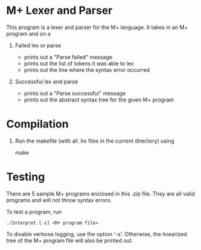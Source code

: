 # M+ Lexer and Parser

This program is a lexer and parser for the M+ language. It takes in an M+ program and on a
1. Failed lex or parse
	* prints out a "Parse failed" message
	* prints out the list of tokens it was able to lex
	* prints out the line where the syntax error occurred

2. Successful lex and parse
	* prints out a "Parse successful" message
	* prints out the abstract syntax tree for the given M+ program

# Compilation

1. Run the makefile (with all .hs files in the current directory) using

	make


# Testing

There are 5 sample M+ programs enclosed in this .zip file. They are all valid programs and will not throw syntax errors.

To test a program, run

	./Interpret [-s] <M+ program file>

To disable verbose logging, use the option '-s'. Otherwise, the linearized tree of the M+ program file will also be printed out.	